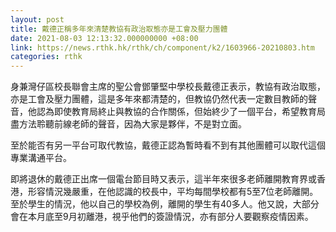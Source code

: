 ```yaml
---
layout: post
title: 戴德正稱多年來清楚教協有政治取態亦是工會及壓力團體
date: 2021-08-03 12:13:32.000000000 +08:00
link: https://news.rthk.hk/rthk/ch/component/k2/1603966-20210803.htm
categories: rthk
---
```


身兼灣仔區校長聯會主席的聖公會鄧肇堅中學校長戴德正表示，教協有政治取態，亦是工會及壓力團體，這是多年來都清楚的，但教協仍然代表一定數目教師的聲音，他認為即使教育局終止與教協的合作關係，但始終少了一個平台，希望教育局盡方法聆聽前線老師的聲音，因為大家是夥伴，不是對立面。

至於能否有另一平台可取代教協，戴德正認為暫時看不到有其他團體可以取代這個專業溝通平台。

即將退休的戴德正出席一個電台節目時又表示，這半年來很多老師離開教育界或香港，形容情況幾嚴重，在他認識的校長中，平均每間學校都有5至7位老師離開。至於學生的情況，他以自己的學校為例，離開的學生有40多人。他又說，大部分會在本月底至9月初離港，視乎他們的簽證情況，亦有部分人要觀察疫情因素。
